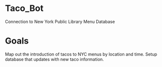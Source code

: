 # Taco_Bot
Connection to New York Public Library Menu Database

# Goals
Map out the introduction of tacos to NYC menus by location and time.
Setup database that updates with new taco information.
